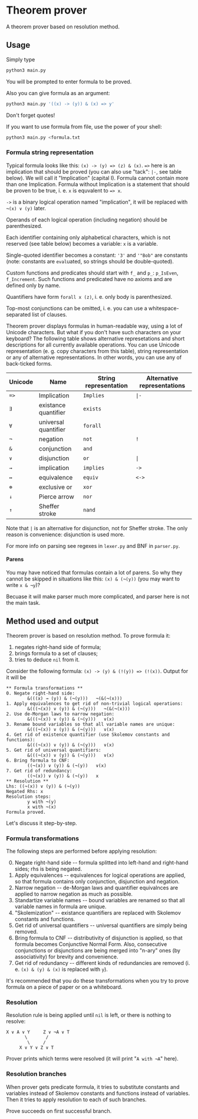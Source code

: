 # Theorem prover

A theorem prover based on resolution method.

## Usage

Simply type
```bash
python3 main.py
```

You will be prompted to enter formula to be proved.

Also you can give formula as an argument:
```bash
python3 main.py '((x) -> (y)) & (x) => y'
```
Don't forget quotes!

If you want to use formula from file, use the power of your shell:
```bash
python3 main.py <formula.txt
```

### Formula string representation

Typical formula looks like this: `(x) -> (y) => (z) & (x)`.
`=>` here is an implication that should be proved (you can also use "tack": `|-`, see table below).
We will call it "Implication" (capital I).
Formula cannot contain more than one Implication.
Formula without Implication is a statement that should be proven to be true, i. e. `x` is equvalent to `=> x`.

`->` is a binary logical operation named "implication", it will be replaced with `¬(x) ∨ (y)` later.

Operands of each logical operation (including negation) should be parenthesized.

Each identifier containing only alphabetical characters, which is not reserved (see table below) becomes a variable:
`x` is a variable.

Single-quoted identifier becomes a constant:
`'3'` and `'"Bob"` are constants (note: constants are `eval`uated, so strings should be double-quoted).

Custom functions and predicates should start with `f_` and `p_`: `p_IsEven`, `f_Increment`.
Such functions and predicated have no axioms and are defined only by name.

Quantifiers have form `forall x (z)`, i. e. only body is parenthesized.

Top-most conjunctions can be omitted, i. e. you can use a whitespace-separated list of clauses.

Theorem prover displays formulas in human-readable way, using a lot of Unicode characters.
But what if you don't have such characters on your keyboard?
The following table shows alternative represetations and short descriptions for all currently available operations.
You can use Unicode representation (e. g. copy characters from this table), string representation or any of alternative representations.
In other words, you can use any of back-ticked forms.

| Unicode | Name | String representation | Alternative representations |
| --- | --- | --- | --- |
| `=>` | Implication | `Implies` | `\|-` |
| `∃` | existance quantifier | `exists` | |
| `∀` | universal quantifier | `forall` | |
| `¬` | negation | `not` | `!` |
| `&` | conjunction | `and` | |
| `∨` | disjunction | `or` | `\|` |
| `→` | implication | `implies` | `->` |
| `↔` | equivalence | `equiv` | `<->` |
| `⊕` | exclusive or | `xor` | |
| `↓` | Pierce arrow | `nor` | |
| `↑` | Sheffer stroke | `nand` | |

Note that `|` is an alternative for disjunction, not for Sheffer stroke.
The only reason is convenience: disjunction is used more.

For more info on parsing see regexes in `lexer.py` and BNF in `parser.py`.

#### Parens

You may have noticed that formulas contain a lot of parens.
So why they cannot be skipped in situations like this: `(x) & (¬(y))` (you may want to write `x & ¬y`)?

Becuase it will make parser much more complicated, and parser here is not the main task.

## Method used and output

Theorem prover is based on resolution method.
To prove formula it:
1. negates right-hand side of formula;
2. brings formula to a set of clauses;
3. tries to deduce `nil` from it.

Consider the following formula: `(x) -> (y) & (!(y)) => (!(x))`.
Output for it will be

```
** Formula transformations **
0. Negate right-hand side:
        &(((x) → (y)) & (¬(y)))   ¬(&(¬(x)))
1. Apply equivalences to get rid of non-trivial logical operations:
        &(((¬(x)) ∨ (y)) & (¬(y)))   ¬(&(¬(x)))
2. Use de-Morgan laws to narrow negation:
        &(((¬(x)) ∨ (y)) & (¬(y)))   ∨(x)
3. Rename bound variables so that all variable names are unique:
        &(((¬(x)) ∨ (y)) & (¬(y)))   ∨(x)
4. Get rid of existence quantifier (use Skolemov constants and functions):
        &(((¬(x)) ∨ (y)) & (¬(y)))   ∨(x)
5. Get rid of universal quantifiers:
        &(((¬(x)) ∨ (y)) & (¬(y)))   ∨(x)
6. Bring formula to CNF:
        ((¬(x)) ∨ (y)) & (¬(y))   ∨(x)
7. Get rid of redundancy:
        ((¬(x)) ∨ (y)) & (¬(y))   x
** Resolution **
Lhs: ((¬(x)) ∨ (y)) & (¬(y))
Negated Rhs: x
Resolution steps:
        y with ¬(y)
        x with ¬(x)
Formula proved.
```

Let's discuss it step-by-step.

### Formula transformations

The following steps are performed before applying resolution:

0. Negate right-hand side -- formula splitted into left-hand and right-hand sides; rhs is being negated.
1. Apply equivalences -- equivalences for logical operations are applied, so that formula contains only conjunction, disjunction and negation.
2. Narrow negation -- de-Morgan laws and quantifier equivalnces are applied to narrow negation as much as possible.
3. Standartize variable names -- bound variables are renamed so that all variable names in formula are unique.
4. "Skolemization" -- existance quantifiers are replaced with Skolemov constants and functions.
5. Get rid of universal quantifiers -- universal quantifiers are simply being removed.
6. Bring formula to CNF -- distributivity of disjunction is applied, so that formula becomes Conjunctive Normal Form.
Also, consecutive conjunctions or disjunctions are being merged into "n-ary" ones (by associativity) for brevity and convenience.
7. Get rid of redundancy -- different kinds of redundancies are removed (i. e. `(x) & (y) & (x)` is replaced with `y`).

It's recommended that you do these transformations when you try to prove formula on a piece of paper or on a whiteboard.

### Resolution

Resolution rule is being applied until `nil` is left, or there is nothing to resolve:
```
X ∨ A ∨ Y     Z ∨ ¬A ∨ T
       \       /
        \     /
     X ∨ Y ∨ Z ∨ T
```

Prover prints which terms were resolved (it will print "`A with ¬A`" here).

### Resolution branches

When prover gets predicate formula, it tries to substitute constants and variables instead of Skolemov constants and functions instead of variables.
Then it tries to apply resolution to each of such branches.

Prove succeeds on first successful branch.

